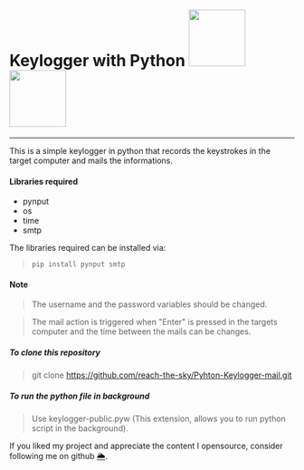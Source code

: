 <h1>Keylogger with Python <img src="https://www.freepngimg.com/download/android/72537-icons-python-programming-computer-social-tutorial.png" width="100"/>  &nbsp; <img src="https://cdn2.hubspot.net/hubfs/486579/lp/academy/keylogger.png?t=1508689041926" width="100"/></h1>

---

This is a simple keylogger in python that records the keystrokes in the target computer and mails the informations.

#### Libraries required
* pynput
* os
* time
* smtp

The libraries required can be installed via:
> `pip install pynput smtp`

#### Note
> The username and the password variables should be changed.

> The mail action is triggered when "Enter" is pressed in the targets computer and the time between the mails can be changes.

##### To clone this repository

> git clone https://github.com/reach-the-sky/Pyhton-Keylogger-mail.git

##### To run the python file in background

> Use keylogger-public.pyw (This extension, allows you to run python script in the background).

If you liked my project and appreciate the content I opensource, consider following me on github [🌥](https://github.com/reach-the-sky).

